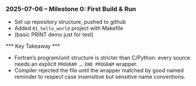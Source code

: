 
### 2025-07-06 – Milestone 0: First Build & Run

* Set up repository structure, pushed to github
* Added `01_hello_world` project with Makefile
* (basic PRINT demo just for test)

*** Key Takeaway ***
- Fortran’s program/unit structure is stricter than C/Python: every source needs an explicit `PROGRAM … END PROGRAM` wrapper. 
- Compiler rejected the file until the wrapper matched by good named reminder to respect case insensitive but sensitive name conventions.

